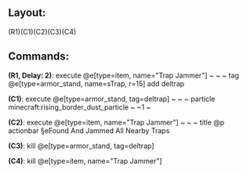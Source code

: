 ## Layout:

(R1)(C1)(C2)(C3)(C4)

## Commands:

**(R1, Delay: 2)**: execute @e[type=item, name="Trap Jammer"] ~ ~ ~ tag @e[type=armor_stand, name=sTrap, r=15] add deltrap

**(C1)**: execute @e[type=armor_stand, tag=deltrap] ~ ~ ~ particle minecraft:rising_border_dust_particle ~ ~1 ~

**(C2)**: execute @e[type=item, name="Trap Jammer"] ~ ~ ~ title @p actionbar §eFound And Jammed All Nearby Traps

**(C3)**: kill @e[type=armor_stand, tag=deltrap]

**(C4)**: kill @e[type=item, name="Trap Jammer"]
